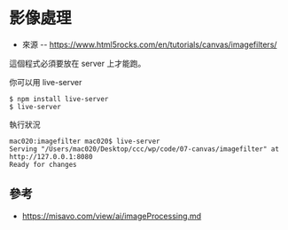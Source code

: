 # 影像處理

* 來源 -- https://www.html5rocks.com/en/tutorials/canvas/imagefilters/

這個程式必須要放在 server 上才能跑。

你可以用 live-server

```
$ npm install live-server
$ live-server
```

執行狀況

```
mac020:imagefilter mac020$ live-server
Serving "/Users/mac020/Desktop/ccc/wp/code/07-canvas/imagefilter" at http://127.0.0.1:8080
Ready for changes
```

## 參考

*  https://misavo.com/view/ai/imageProcessing.md